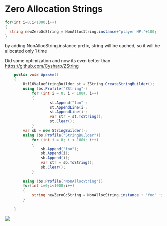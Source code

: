 # Zero Allocation Strings

```csharp
for(int i=0;i<1000;i++) 
{
  string newZeroGcString = NonAllocString.instance+"player HP:"+100;
}
```

by adding NonAllocString.instance prefix, string will be cached, so it will be allocated only 1 time

Did some optimization and now its even better than https://github.com/Cysharp/ZString

```c#
    public void Update()
    {
        Utf16ValueStringBuilder st = ZString.CreateStringBuilder();
        using (bs.Profile("ZString"))
            for (int i = 0; i < 1000; i++)
            {
                    st.Append("foo");
                    st.AppendLine(i);
                    st.AppendLine(i);
                    var str = st.ToString();
                    st.Clear();
            }
        var sb = new StringBuilder();
        using (bs.Profile("StringBuilder"))
            for (int i = 0; i < 1000; i++)
            {
                sb.Append("foo");
                sb.Append(i);
                sb.Append(i);
                var str = sb.ToString();
                sb.Clear();
            }
        
        using (bs.Profile("NonAllocString"))
        for(int i=0;i<1000;i++) 
        {
            string newZeroGcString = NonAllocString.instance + "foo" +i + i;
        }
        
    }
```

![](https://user-images.githubusercontent.com/16543239/118136314-a96c8200-b40c-11eb-94ad-53991b3d3456.png)
